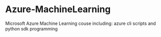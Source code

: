 # Azure-MachineLearning
Microsoft Azure Machine Learning couse including: azure cli scripts and python sdk programming
